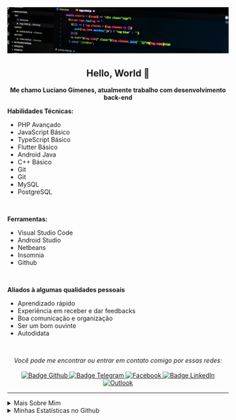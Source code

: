 <img src="https://github.com/lucianoGG/lucianoGG/blob/main/image/back_top.jpeg" alt="" />

<h2 align="center">
   Hello, World 👋
</h2>

<p align="center">
    <b>Me chamo Luciano Gimenes, atualmente trabalho com desenvolvimento back-end</b>
</p>

<p>
    <b>Habilidades Técnicas:</b>
</p>
<ul>
        <li>PHP Avançado</li>
        <li>JavaScript Básico</li>
   <li>TypeScript Básico</li>
   <li>Flutter Básico</li>
   <li>Android Java</li>
   <li>C++ Básico</li>
   <li>Git</li>
    <li>Git</li>
    <li>MySQL</li>
    <li>PostgreSQL</li>
    </ul>
    <br />

<p>
    <b>Ferramentas:</b>
</p>
<ul>
        <li>Visual Studio Code</li>
        <li>Android Studio</li>
   <li>Netbeans</li>
   <li>Insomnia</li>
   <li>Github</li>
    </ul>
    
<br />

<p>
    <b>Aliados à algumas qualidades pessoais</b>
</p>
<ul>
        <li>Aprendizado rápido</li>
        <li>Experiência em receber e dar feedbacks</li>
   <li>Boa comunicação e organização</li>
   <li>Ser um bom ouvinte</li>
   <li>Autodidata</li>
    </ul>
    
<br />

<p align="center">
    <i>Você pode me encontrar ou entrar em contato comigo por essas redes:</i>
    <br/><br/>
    <a href="https://github.com/lucianoGG" target="_blank">
        <img src="https://img.shields.io/badge/-Github-000?logo=github&style=for-the-badge&logoColor=white" alt="Badge Github" />
    </a>
    <a href="https://t.me/codeBr" target="_blank">
        <img src="https://img.shields.io/badge/-Telegram-2CA5E0?logo=telegram&style=for-the-badge&logoColor=white" alt="Badge Telegram" />
    </a>
    <a href="https://www.facebook.com/luc.gimenes" target="_blank">
        <img alt="Facebook" src="https://img.shields.io/badge/Facebook-%231877F2.svg?style=for-the-badge&logo=Facebook&logoColor=white" alt="Badge Facebook" />
    </a>
    <a href="https://www.linkedin.com/in/luciano-gimenes-27486794/" target="_blank">
        <img src="https://img.shields.io/badge/-LinkedIn-0077B5?logo=linkedin&style=for-the-badge&logoColor=white" alt="Badge LinkedIn" />
    </a>
    <a href="mailto:luciano_pva@outlook.com" target="_blank">
        <img alt="Outlook" src="https://img.shields.io/badge/Microsoft_Outlook-0078D4?style=for-the-badge&logo=microsoft-outlook&logoColor=white" alt="Badge Outlook" />
    </a>
</p>

---

<details>
    <summary>Mais Sobre Mim</summary>
    <p>
         Sempre tive me perguntando em saber como que uma programa, jogo, aplicativo funcionava e este interesse crescia cada vez mais, descobri o mundo da programação, fiquei  fascinado com o PHP e aplicativos para Android, tornou um hobby programar, foi quando mergulhei de cabeça e tornei como profissão
   </p>
   <p>
         Busquei conhecimento em plataformas de vídeos e fóruns materiais sobre as tecnologia e principalmente a lógica de programação
   </p>
   <p>
         Não parei por aí, sempre me aprimorando cada vez mais meus conhecimentos técnicos consegui objetivos e quero mais, pois me vejo que posso contribuir utilizando a programação
   </p>
   
</details>

<details>
    <summary>Minhas Estatísticas no Github</summary>
    <p align="center">
        <br />
        <img src="https://github-readme-stats.vercel.app/api?username=lucianoGG&theme=dark&show_icons=true&include_all_commits=true&locale=pt-br" alt="Estátisticas Gerais" />
    </p>
    <p align="center">
        <img src="https://github-readme-stats.vercel.app/api/top-langs?username=lucianoGG&layout=compact&theme=dark&locale=pt-br" alt="Techs utilizadas nos projetos" />
    </p>
</details>
<br/><br/>
